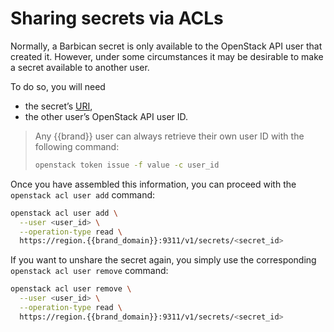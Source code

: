 # Sharing secrets via ACLs

Normally, a Barbican secret is only available to the OpenStack API
user that created it. However, under some circumstances it may be
desirable to make a secret available to another user.

To do so, you will need

* the secret’s
  [URI](https://en.wikipedia.org/wiki/Uniform_Resource_Identifier),
* the other user’s OpenStack API user ID.

> Any {{brand}} user can always retrieve their own user ID
> with the following command:
>
> ```bash
> openstack token issue -f value -c user_id
> ```

Once you have assembled this information, you can proceed with the
`openstack acl user add` command:

```bash
openstack acl user add \
  --user <user_id> \
  --operation-type read \
  https://region.{{brand_domain}}:9311/v1/secrets/<secret_id>
```

If you want to unshare the secret again, you simply use the
corresponding `openstack acl user remove` command:

```bash
openstack acl user remove \
  --user <user_id> \
  --operation-type read \
  https://region.{{brand_domain}}:9311/v1/secrets/<secret_id>
```
